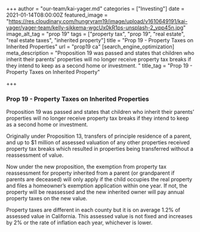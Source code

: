 +++
author = "our-team/kai-yager.md"
categories = ["Investing"]
date = 2021-01-14T08:00:00Z
featured_image = "https://res.cloudinary.com/hungryram19/image/upload/v1610649191/kai-yager/yager-team/kelly-sikkema-wgcUx0kR1ps-unsplash-2_vpp45n.jpg"
image_alt_tag = "prop 19"
tags = ["property tax", "prop 19", "real estate", "real estate taxes", "inherited property"]
title = "Prop 19 - Property Taxes on Inherited Properties"
url = "prop19 ca"
[search_engine_optimization]
meta_description = "Proposition 19 was passed and states that children who inherit their parents’ properties will no longer receive property tax breaks if they intend to keep as a second home or investment. "
title_tag = "Prop 19 - Property Taxes on Inherited Property"

+++
### Prop 19 - Property Taxes on Inherited Properties

Proposition 19 was passed and states that children who inherit their parents’ properties will no longer receive property tax breaks if they intend to keep as a second home or investment.

Originally under Proposition 13, transfers of principle residence of a parent, and up to $1 million of assessed valuation of any other properties received property tax breaks which resulted in properties being transferred without a reassessment of value.

Now under the new proposition, the exemption from property tax reassessment for property inherited from a parent (or grandparent if parents are deceased) will only apply if the child occupies the real property and files a homeowner’s exemption application within one year. If not, the property will be reassessed and the new inherited owner will pay annual property taxes on the new value.

Property taxes are different in each county but it is on average 1.2% of assessed value in California. This assessed value is not fixed and increases by 2% or the rate of inflation each year, whichever is lower.